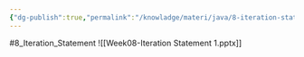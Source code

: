 ```yaml
---
{"dg-publish":true,"permalink":"/knowladge/materi/java/8-iteration-statement/","dgPassFrontmatter":true,"noteIcon":""}
---
```


#8_Iteration_Statement
![[Week08-Iteration Statement 1.pptx]]
